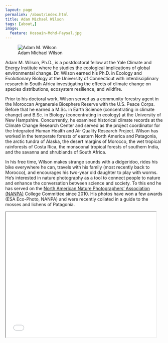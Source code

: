 ```yaml
---
layout: page
permalink: /about/index.html
title: Adam Michael Wilson
tags: [about,]
image:
  feature: Hossain-Mohd-Faysal.jpg
---
```

<figure>
  <img src="{{ site.url }}/images/AdamWilson_Mug.jpg" alt="Adam M. Wilson">
  <figcaption>Adam Michael Wilson</figcaption>
</figure>

Adam M. Wilson, Ph.D.,  is a postdoctoral fellow at the Yale Climate and Energy Institute where he studies the ecological implications of global environmental change. Dr. Wilson earned his Ph.D. in Ecology and Evolutionary Biology at the University of Connecticut with interdisciplinary research in South Africa investigating the effects of climate change on species distributions, ecosystem resilience, and wildfire. 

Prior to his doctoral work, Wilson served as a community forestry agent in the Moroccan Arganeraie Biosphere Reserve with the U.S. Peace Corps. Before that he earned a M.Sc. in Earth Science (concentrating in climate change) and B.Sc. in Biology (concentrating in ecology) at the University of New Hampshire. Concurrently, he examined historical climate records at the Climate Change Research Center and served as the project coordinator for the Integrated Human Health and Air Quality Research Project. Wilson has worked in the temperate forests of eastern North America and Patagonia, the arctic tundra of Alaska, the desert margins of Morocco, the wet tropical rainforests of Costa Rica, the monsoonal tropical forests of southern India, and the savanna and shrublands of South Africa. 

In his free time, Wilson makes strange sounds with a didgeridoo, rides his bike everywhere he can, travels with his family (most recently back to Morocco), and encourages his two-year old daughter to play with worms. He’s interested in nature photography as a tool to connect people to nature and enhance the conversation between science and society. To this end he has served on the [North American Nature Photographers’ Association (NANPA)](https://www.nanpa.org/) College Committee since 2010. His photos have won a few awards (ESA Eco-Photo, NANPA) and were recently collated in a guide to the mosses and lichens of Patagonia.

<iframe src="../../images/galleries/Moss/index.html" style="width: 95%; height: 400px"></iframe>


